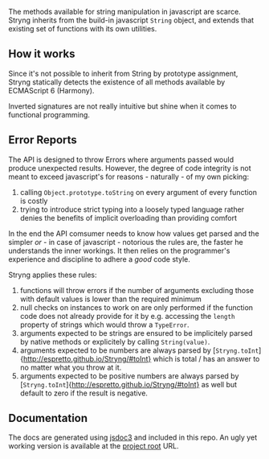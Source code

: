 
The methods available for string manipulation in javascript are scarce. Stryng inherits from the build-in
javascript `String` object, and extends that existing set of functions with its own utilities.


How it works
------------
Since it's not possible to inherit from String by
prototype assignment, Stryng statically detects the existence of all methods available by ECMAScript 6 (Harmony).


Inverted signatures are not really intuitive but shine when it comes to
functional programming.

Error Reports
-------------

The API is designed to throw Errors where arguments passed would produce unexpected results.
However, the degree of code integrity is not meant to exceed javascript's for reasons - naturally - of my own picking:

1. calling `Object.prototype.toString` on every argument of every function is costly
2. trying to introduce strict typing into a loosely typed language
   rather denies the benefits of implicit overloading than providing comfort

In the end the API comsumer needs to know how values get parsed and the simpler
*or* - in case of javascript - notorious the rules are, the faster he understands the inner workings.
It then relies on the programmer's experience and discipline to adhere a *good* code style.

Stryng applies these rules:

1. functions will throw errors if the number of arguments excluding those with default values
   is lower than the required minimum
2. null checks on instances to work on are only performed if the function code does
   not already provide for it by e.g. accessing the `length` property of strings which would throw a `TypeError`.
3. arguments expected to be strings are ensured to be implicitely parsed by native methods
   or explicitely by calling `String(value)`.
4. arguments expected to be numbers are always parsed by [`Stryng.toInt`]{http://espretto.github.io/Stryng/#toInt}
   which is total / has an answer to no matter what you throw at it.
5. arguments expected to be positive numbers are always parsed by [`Stryng.toInt`]{http://espretto.github.io/Stryng/#toInt}
   as well but default to zero if the result is negative.


Documentation
-------------

The docs are generated using [jsdoc3](https://github.com/jsdoc3/jsdoc) and included in this repo.
An ugly yet working version is available at the [project root](http://espretto.github.io/Stryng/) URL.
